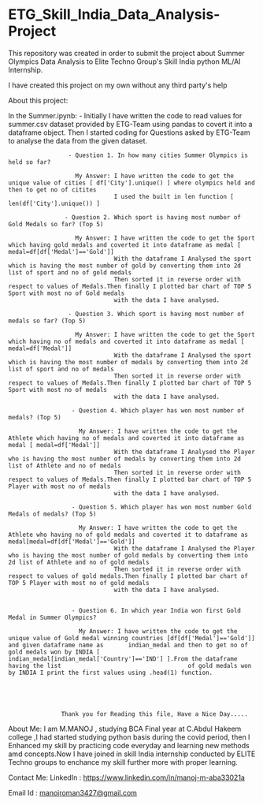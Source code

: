 # ETG_Skill_India_Data_Analysis-Project
This repository was created in order to submit the project about Summer Olympics Data Analysis to Elite Techno Group's Skill India python ML/AI Internship.

I have created this project on my own without any third party's help

About this project:

In the Summer.ipynb: - Initially I have written the code to read values for summer.csv dataset provided by ETG-Team using pandas to covert it into a dataframe object.
                       Then I started coding for Questions asked by ETG-Team to analyse the data from the given dataset.
                     
                     - Question 1. In how many cities Summer Olympics is held so far?
                       
                       My Answer: I have written the code to get the unique value of cities [ df['City'].unique() ] where olympics held and then to get no of citites
                                  I used the built in len function [ len(df['City'].unique()) ]
                                 
                    - Question 2. Which sport is having most number of Gold Medals so far? (Top 5)
                       
                       My Answer: I have written the code to get the Sport which having gold medals and coverted it into dataframe as medal [ medal=df[df['Medal']=='Gold']] 
                                  With the dataframe I Analysed the sport which is having the most number of gold by converting them into 2d list of sport and no of gold medals
                                  Then sorted it in reverse order with respect to values of Medals.Then finally I plotted bar chart of TOP 5 Sport with most no of Gold medals 
                                  with the data I have analysed.
                                  
                     - Question 3. Which sport is having most number of medals so far? (Top 5)
                       
                       My Answer: I have written the code to get the Sport which having no of medals and coverted it into dataframe as medal [ medal=df['Medal']] 
                                  With the dataframe I Analysed the sport which is having the most number of medals by converting them into 2d list of sport and no of medals
                                  Then sorted it in reverse order with respect to values of Medals.Then finally I plotted bar chart of TOP 5 Sport with most no of medals 
                                  with the data I have analysed.
                       
                      - Question 4. Which player has won most number of medals? (Top 5)
                       
                        My Answer: I have written the code to get the Athlete which having no of medals and coverted it into dataframe as medal [ medal=df['Medal']] 
                                  With the dataframe I Analysed the Player who is having the most number of medals by converting them into 2d list of Athlete and no of medals
                                  Then sorted it in reverse order with respect to values of Medals.Then finally I plotted bar chart of TOP 5 Player with most no of medals 
                                  with the data I have analysed.
                                                                   
                      - Question 5. Which player has won most number Gold Medals of medals? (Top 5)
                       
                        My Answer: I have written the code to get the Athlete who having no of gold medals and coverted it to dataframe as medal[medal=df[df['Medal']=='Gold']]     
                                  With the dataframe I Analysed the Player who is having the most number of gold medals by converting them into 2d list of Athlete and no of gold medals
                                  Then sorted it in reverse order with respect to values of gold medals.Then finally I plotted bar chart of TOP 5 Player with most no of gold medals 
                                  with the data I have analysed.
                                  
                                  
                      - Question 6. In which year India won first Gold Medal in Summer Olympics?
                       
                        My Answer: I have written the code to get the unique value of Gold medal winning countries [df[df['Medal']=='Gold']] and given dataframe name as       indian_medal and then to get no of gold medals won by INDIA [ indian_medal[indian_medal['Country']=='IND'] ].From the dataframe having the list                                    of gold medals won by INDIA I print the first values using .head(1) function.
                                
                                  
                                  
                      

                   Thank you for Reading this file, Have a Nice Day.....
About Me: I am M.MANOJ , studying BCA Final year at C.Abdul Hakeem college ,I had started studying python basis during the covid period, then I Enhanced my skill by practicing code everyday and learning new methods amd concepts.Now I have joined in skill India internship conducted by ELITE Techno groups to enchance my skill further more with proper learning.

Contact Me: LinkedIn : https://www.linkedin.com/in/manoj-m-aba33021a 

Email Id : manojroman3427@gmail.com
